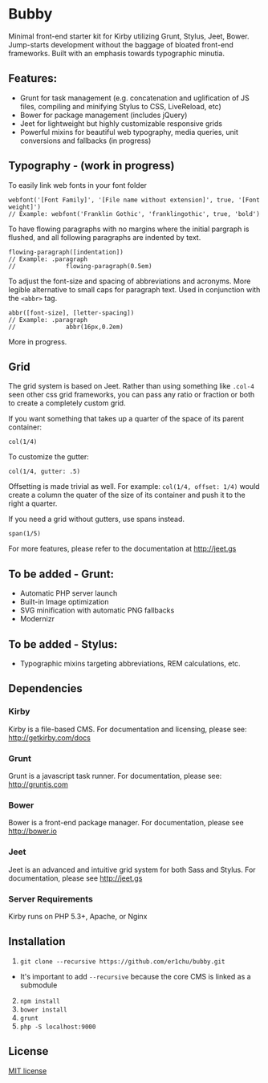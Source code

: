 # Bubby
Minimal front-end starter kit for Kirby utilizing Grunt, Stylus, Jeet, Bower. Jump-starts development without the baggage of bloated front-end frameworks. Built with an emphasis towards typographic minutia.

## Features:
- Grunt for task management (e.g. concatenation and uglification of JS files, compiling and minifying Stylus to CSS, LiveReload, etc)
- Bower for package management (includes jQuery)
- Jeet for lightweight but highly customizable responsive grids
- Powerful mixins for beautiful web typography, media queries, unit conversions and fallbacks (in progress)


## Typography - (work in progress)
To easily link web fonts in your font folder
````
webfont('[Font Family]', '[File name without extension]', true, '[Font weight]')
// Example: webfont('Franklin Gothic', 'franklingothic', true, 'bold')
````
To have flowing paragraphs with no margins where the initial pargraph is flushed, and all following paragraphs are indented by text.
````
flowing-paragraph([indentation])
// Example: .paragraph 
// 				flowing-paragraph(0.5em)
````
To adjust the font-size and spacing of abbreviations and acronyms. More legible alternative to small caps for paragraph text. Used in conjunction with the `<abbr>` tag.
````
abbr([font-size], [letter-spacing])
// Example: .paragraph
//				abbr(16px,0.2em)

````
More in progress.

## Grid
The grid system is based on Jeet. Rather than using something like `.col-4` seen other css grid frameworks, you can pass any ratio or fraction or both to create a completely custom grid.

If you want something that takes up a quarter of the space of its parent container:
````
col(1/4)
````
To customize the gutter:
````
col(1/4, gutter: .5)
````
Offsetting is made trivial as well. For example: `col(1/4, offset: 1/4)` would create a column the quater of the size of its container and push it to the right a quarter.

If you need a grid without gutters, use spans instead.
````
span(1/5)
````
For more features, please refer to the documentation at <http://jeet.gs>


## To be added - Grunt:
- Automatic PHP server launch
- Built-in Image optimization
- SVG minification with automatic PNG fallbacks
- Modernizr

## To be added - Stylus:
- Typographic mixins targeting abbreviations, REM calculations, etc.

## Dependencies
### Kirby

Kirby is a file-based CMS. For documentation and licensing, please see: <http://getkirby.com/docs>

### Grunt
Grunt is a javascript task runner. For documentation, please see: <http://gruntjs.com>

### Bower
Bower is a front-end package manager. For documentation, please see <http://bower.io>

### Jeet
Jeet is an advanced and intuitive grid system for both Sass and Stylus. For documentation, please see <http://jeet.gs>

### Server Requirements
Kirby runs on PHP 5.3+, Apache, or Nginx

## Installation
1. `git clone --recursive https://github.com/er1chu/bubby.git`
- It's important to add `--recursive` because the core CMS is linked as a submodule
2. `npm install`
3. `bower install`
4. `grunt`
5. `php -S localhost:9000`

## License
[MIT license](http://opensource.org/licenses/mit-license.php)
